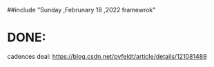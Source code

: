 ##include "Sunday ,Februnary 18 ,2022 framewrok"



# DONE: 
cadences deal:
https://blog.csdn.net/pvfeldt/article/details/121081489